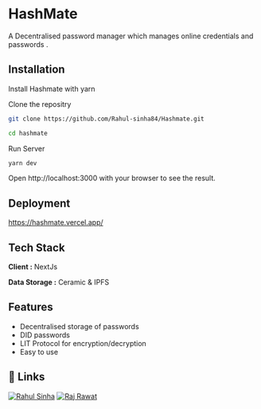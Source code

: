 
# HashMate


A Decentralised password manager which manages online credentials and passwords .
## Installation

Install Hashmate with yarn

Clone the repositry
```bash
git clone https://github.com/Rahul-sinha84/Hashmate.git
```

```bash
cd hashmate
```
    
Run Server

```bash
yarn dev
```
Open http://localhost:3000 with your browser to see the result.

## Deployment



https://hashmate.vercel.app/



## Tech Stack

**Client :**  NextJs 

**Data Storage :** Ceramic & IPFS


## Features

- Decentralised storage of passwords
- DID passwords
- LIT Protocol for encryption/decryption
- Easy to use

## 🔗 Links
[![Rahul Sinha]()](https://www.linkedin.com/in/rahul-sinha84/) 
[![Raj Rawat]()](https://www.linkedin.com/in/raj-rawat-b10269188/)
